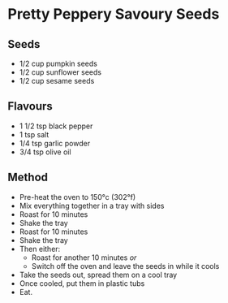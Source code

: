 Pretty Peppery Savoury Seeds
===

Seeds
---

  * 1/2 cup pumpkin seeds
  * 1/2 cup sunflower seeds
  * 1/2 cup sesame seeds

Flavours
---

  * 1 1/2 tsp black pepper
  * 1 tsp salt
  * 1/4 tsp garlic powder
  * 3/4 tsp olive oil

Method
---

  * Pre-heat the oven to 150°c (302°f)
  * Mix everything together in a tray with sides
  * Roast for 10 minutes
  * Shake the tray
  * Roast for 10 minutes
  * Shake the tray
  * Then either:
    * Roast for another 10 minutes *or*
    * Switch off the oven and leave the seeds in while it cools
  * Take the seeds out, spread them on a cool tray
  * Once cooled, put them in plastic tubs
  * Eat.